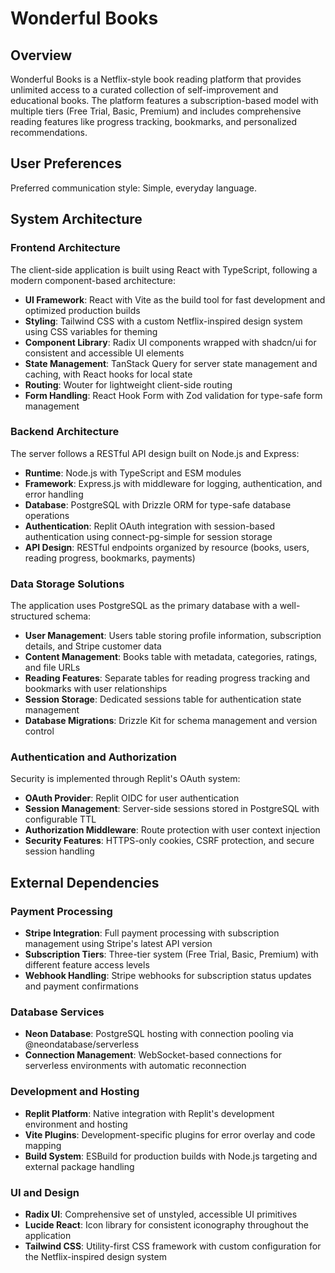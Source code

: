 # Wonderful Books

## Overview

Wonderful Books is a Netflix-style book reading platform that provides unlimited access to a curated collection of self-improvement and educational books. The platform features a subscription-based model with multiple tiers (Free Trial, Basic, Premium) and includes comprehensive reading features like progress tracking, bookmarks, and personalized recommendations.

## User Preferences

Preferred communication style: Simple, everyday language.

## System Architecture

### Frontend Architecture
The client-side application is built using React with TypeScript, following a modern component-based architecture:

- **UI Framework**: React with Vite as the build tool for fast development and optimized production builds
- **Styling**: Tailwind CSS with a custom Netflix-inspired design system using CSS variables for theming
- **Component Library**: Radix UI components wrapped with shadcn/ui for consistent and accessible UI elements
- **State Management**: TanStack Query for server state management and caching, with React hooks for local state
- **Routing**: Wouter for lightweight client-side routing
- **Form Handling**: React Hook Form with Zod validation for type-safe form management

### Backend Architecture
The server follows a RESTful API design built on Node.js and Express:

- **Runtime**: Node.js with TypeScript and ESM modules
- **Framework**: Express.js with middleware for logging, authentication, and error handling
- **Database**: PostgreSQL with Drizzle ORM for type-safe database operations
- **Authentication**: Replit OAuth integration with session-based authentication using connect-pg-simple for session storage
- **API Design**: RESTful endpoints organized by resource (books, users, reading progress, bookmarks, payments)

### Data Storage Solutions
The application uses PostgreSQL as the primary database with a well-structured schema:

- **User Management**: Users table storing profile information, subscription details, and Stripe customer data
- **Content Management**: Books table with metadata, categories, ratings, and file URLs
- **Reading Features**: Separate tables for reading progress tracking and bookmarks with user relationships
- **Session Storage**: Dedicated sessions table for authentication state management
- **Database Migrations**: Drizzle Kit for schema management and version control

### Authentication and Authorization
Security is implemented through Replit's OAuth system:

- **OAuth Provider**: Replit OIDC for user authentication
- **Session Management**: Server-side sessions stored in PostgreSQL with configurable TTL
- **Authorization Middleware**: Route protection with user context injection
- **Security Features**: HTTPS-only cookies, CSRF protection, and secure session handling

## External Dependencies

### Payment Processing
- **Stripe Integration**: Full payment processing with subscription management using Stripe's latest API version
- **Subscription Tiers**: Three-tier system (Free Trial, Basic, Premium) with different feature access levels
- **Webhook Handling**: Stripe webhooks for subscription status updates and payment confirmations

### Database Services
- **Neon Database**: PostgreSQL hosting with connection pooling via @neondatabase/serverless
- **Connection Management**: WebSocket-based connections for serverless environments with automatic reconnection

### Development and Hosting
- **Replit Platform**: Native integration with Replit's development environment and hosting
- **Vite Plugins**: Development-specific plugins for error overlay and code mapping
- **Build System**: ESBuild for production builds with Node.js targeting and external package handling

### UI and Design
- **Radix UI**: Comprehensive set of unstyled, accessible UI primitives
- **Lucide React**: Icon library for consistent iconography throughout the application
- **Tailwind CSS**: Utility-first CSS framework with custom configuration for the Netflix-inspired design system